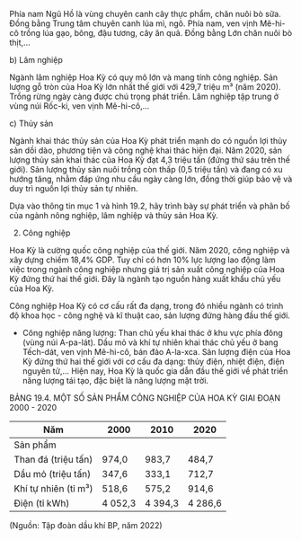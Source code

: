 Phía nam Ngũ Hồ là vùng chuyên canh cây thực phẩm, chăn nuôi bò sữa. Đồng bằng Trung tâm chuyên canh lúa mì, ngô. Phía nam, ven vịnh Mê-hi-cô trồng lúa gạo, bông, đậu tương, cây ăn quả. Đồng bằng Lớn chăn nuôi bò thịt,...

b) Lâm nghiệp

Ngành lâm nghiệp Hoa Kỳ có quy mô lớn và mang tính công nghiệp. Sản lượng gỗ tròn của Hoa Kỳ lớn nhất thế giới với 429,7 triệu m³ (năm 2020). Trồng rừng ngày càng được chú trọng phát triển. Lâm nghiệp tập trung ở vùng núi Rốc-ki, ven vịnh Mê-hi-cô,...

c) Thủy sản

Ngành khai thác thủy sản của Hoa Kỳ phát triển mạnh do có nguồn lợi thủy sản dồi dào, phương tiện và công nghệ khai thác hiện đại. Năm 2020, sản lượng thủy sản khai thác của Hoa Kỳ đạt 4,3 triệu tấn (đứng thứ sáu trên thế giới). Sản lượng thủy sản nuôi trồng còn thấp (0,5 triệu tấn) và đang có xu hướng tăng, nhằm đáp ứng nhu cầu ngày càng lớn, đồng thời giúp bảo vệ và duy trì nguồn lợi thủy sản tự nhiên.

Dựa vào thông tin mục 1 và hình 19.2, hãy trình bày sự phát triển và phân bố của ngành nông nghiệp, lâm nghiệp và thủy sản Hoa Kỳ.

2. Công nghiệp

Hoa Kỳ là cường quốc công nghiệp của thế giới. Năm 2020, công nghiệp và xây dựng chiếm 18,4% GDP. Tuy chỉ có hơn 10% lực lượng lao động làm việc trong ngành công nghiệp nhưng giá trị sản xuất công nghiệp của Hoa Kỳ đứng thứ hai thế giới. Đây là ngành tạo nguồn hàng xuất khẩu chủ yếu của Hoa Kỳ.

Công nghiệp Hoa Kỳ có cơ cấu rất đa dạng, trong đó nhiều ngành có trình độ khoa học - công nghệ và kĩ thuật cao, sản lượng đứng hàng đầu thế giới.

- Công nghiệp năng lượng: Than chủ yếu khai thác ở khu vực phía đông (vùng núi A-pa-lát). Dầu mỏ và khí tự nhiên khai thác chủ yếu ở bang Tếch-dát, ven vịnh Mê-hi-cô, bán đảo A-la-xca. Sản lượng điện của Hoa Kỳ đứng thứ hai thế giới với cơ cấu đa dạng: thủy điện, nhiệt điện, điện nguyên tử,... Hiện nay, Hoa Kỳ là quốc gia dẫn đầu thế giới về phát triển năng lượng tái tạo, đặc biệt là năng lượng mặt trời.

BẢNG 19.4. MỘT SỐ SẢN PHẨM CÔNG NGHIỆP CỦA HOA KỲ GIAI ĐOẠN 2000 - 2020

| Năm | 2000 | 2010 | 2020 |
|---|---|---|---|
| Sản phẩm |  |  |  |
| Than đá (triệu tấn) | 974,0 | 983,7 | 484,7 |
| Dầu mỏ (triệu tấn) | 347,6 | 333,1 | 712,7 |
| Khí tự nhiên (tỉ m³) | 518,6 | 575,2 | 914,6 |
| Điện (tỉ kWh) | 4 052,3 | 4 394,3 | 4 286,6 |

(Nguồn: Tập đoàn dầu khí BP, năm 2022)